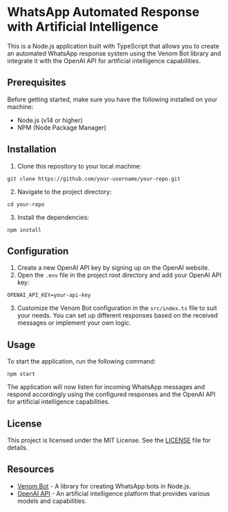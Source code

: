 # WhatsApp Automated Response with Artificial Intelligence

This is a Node.js application built with TypeScript that allows you to create an automated WhatsApp response system using the Venom Bot library and integrate it with the OpenAI API for artificial intelligence capabilities.

## Prerequisites

Before getting started, make sure you have the following installed on your machine:

- Node.js (v14 or higher)
- NPM (Node Package Manager)

## Installation

1. Clone this repository to your local machine:
```
git clone https://github.com/your-username/your-repo.git
```

2. Navigate to the project directory:
```
cd your-repo
```

3. Install the dependencies:
```
npm install
```

## Configuration

1. Create a new OpenAI API key by signing up on the OpenAI website.
2. Open the `.env` file in the project root directory and add your OpenAI API key:

```
OPENAI_API_KEY=your-api-key
```

3. Customize the Venom Bot configuration in the `src/index.ts` file to suit your needs. You can set up different responses based on the received messages or implement your own logic.

## Usage

To start the application, run the following command:

```
npm start
```

The application will now listen for incoming WhatsApp messages and respond accordingly using the configured responses and the OpenAI API for artificial intelligence capabilities.

## License

This project is licensed under the MIT License. See the [LICENSE](LICENSE) file for details.

## Resources

- [Venom Bot](https://github.com/orkestral/venom) - A library for creating WhatsApp bots in Node.js.
- [OpenAI API](https://openai.com/) - An artificial intelligence platform that provides various models and capabilities.

